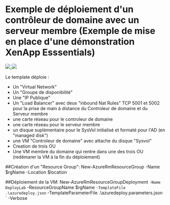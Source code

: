 # Exemple de déploiement d'un contrôleur de domaine avec un serveur membre (Exemple de mise en place d'une démonstration XenApp Esssentials)

<a href="https://portal.azure.com/#create/Microsoft.Template/uri/https%3A%2F%2Fraw.githubusercontent.com%2FPierre-Chesne%2Fazure%2Fmaster%2Fazure-quickstart-templates%2F102-vm-AD-plus-Srv-Membre%2Fazuredeploy.json" target="_blank">
    <img src="http://azuredeploy.net/deploybutton.png"/>
</a>
<a href="http://armviz.io/#/?load=https%3A%2F%2Fraw.githubusercontent.com%2FPierre-Chesne%2Fazure%2Fmaster%2Fazure-quickstart-templates%2F102-vm-AD-plus-Srv-Membre%2Fazuredeploy.json" target="_blank">
    <img src="http://armviz.io/visualizebutton.png"/>
</a>



Le template déploie :
- Un "Virtual Network"
- Un "Groupe de disponibilité"
- Une "IP Publique"
- Un "Load Balancer" avec deux "inbound Nat Rules" TCP 5001 et 5002 pour la prise de main à distance du Controleur de domaine et du Serveur membre
- une carte réseau pour le controleur de domaine
- une carte réseau pour le serveur membre
- un disque suplémentaire pour le SysVol initialisé et formaté pour l'AD (en "managed disk")
- une VM "Controleur de domaine" avec attache du disque "Sysvol"
- Creation de trois OU
- Une VM membre du domaine qui rentre dans une des trois OU (redémarer la VM à la fin du déploiement)


##Création d'un "Resource Group":
New-AzureRmResourceGroup -Name $rgName -Location $location 


##Déploiement de la VM:
New-AzureRmResourceGroupDeployment `
-Name DeployLab `
-ResourceGroupName $rgName `
-TemplateFile .\azuredeploy.json `
-TemplateParameterFile .\azuredeploy.parameters.json `
-Verbose


